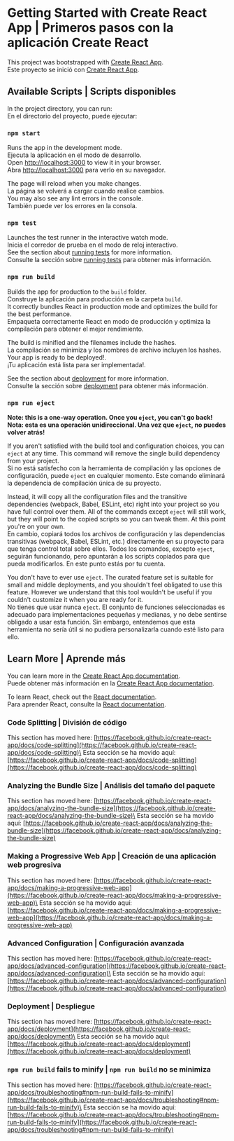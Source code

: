 # Getting Started with Create React App | Primeros pasos con la aplicación Create React

This project was bootstrapped with [Create React App](https://github.com/facebook/create-react-app).\
Este proyecto se inició con [Create React App](https://github.com/facebook/create-react-app).

## Available Scripts | Scripts disponibles

In the project directory, you can run:\
En el directorio del proyecto, puede ejecutar:

### `npm start`

Runs the app in the development mode.\
Ejecuta la aplicación en el modo de desarrollo.\
Open [http://localhost:3000](http://localhost:3000) to view it in your browser.\
Abra [http://localhost:3000](http://localhost:3000) para verlo en su navegador.

The page will reload when you make changes.\
La página se volverá a cargar cuando realice cambios.\
You may also see any lint errors in the console.\
También puede ver los errores en la consola.

### `npm test`

Launches the test runner in the interactive watch mode.\
Inicia el corredor de prueba en el modo de reloj interactivo.\
See the section about [running tests](https://facebook.github.io/create-react-app/docs/running-tests) for more information.\
Consulte la sección sobre [running tests](https://facebook.github.io/create-react-app/docs/running-tests) para obtener más información.

### `npm run build`

Builds the app for production to the `build` folder.\
Construye la aplicación para producción en la carpeta `build`.\
It correctly bundles React in production mode and optimizes the build for the best performance.\
Empaqueta correctamente React en modo de producción y optimiza la compilación para obtener el mejor rendimiento.

The build is minified and the filenames include the hashes.\
La compilación se minimiza y los nombres de archivo incluyen los hashes.\
Your app is ready to be deployed!.\
¡Tu aplicación está lista para ser implementada!.

See the section about [deployment](https://facebook.github.io/create-react-app/docs/deployment) for more information.\
Consulte la sección sobre [deployment](https://facebook.github.io/create-react-app/docs/deployment) para obtener más información.

### `npm run eject`

**Note: this is a one-way operation. Once you `eject`, you can't go back!**\
**Nota: esta es una operación unidireccional. Una vez que `eject`, no puedes volver atrás!**

If you aren't satisfied with the build tool and configuration choices, you can `eject` at any time. This command will remove the single build dependency from your project.\
Si no está satisfecho con la herramienta de compilación y las opciones de configuración, puede `eject` en cualquier momento. Este comando eliminará la dependencia de compilación única de su proyecto.

Instead, it will copy all the configuration files and the transitive dependencies (webpack, Babel, ESLint, etc) right into your project so you have full control over them. All of the commands except `eject` will still work, but they will point to the copied scripts so you can tweak them. At this point you're on your own.\
En cambio, copiará todos los archivos de configuración y las dependencias transitivas (webpack, Babel, ESLint, etc.) directamente en su proyecto para que tenga control total sobre ellos. Todos los comandos, excepto `eject`, seguirán funcionando, pero apuntarán a los scripts copiados para que pueda modificarlos. En este punto estás por tu cuenta.

You don't have to ever use `eject`. The curated feature set is suitable for small and middle deployments, and you shouldn't feel obligated to use this feature. However we understand that this tool wouldn't be useful if you couldn't customize it when you are ready for it.\
No tienes que usar nunca `eject`. El conjunto de funciones seleccionadas es adecuado para implementaciones pequeñas y medianas, y no debe sentirse obligado a usar esta función. Sin embargo, entendemos que esta herramienta no sería útil si no pudiera personalizarla cuando esté listo para ello.

## Learn More | Aprende más

You can learn more in the [Create React App documentation](https://facebook.github.io/create-react-app/docs/getting-started).\
Puede obtener más información en la [Create React App documentation](https://facebook.github.io/create-react-app/docs/getting-started).

To learn React, check out the [React documentation](https://reactjs.org/).\
Para aprender React, consulte la [React documentation](https://reactjs.org/).

### Code Splitting | División de código

This section has moved here: [https://facebook.github.io/create-react-app/docs/code-splitting](https://facebook.github.io/create-react-app/docs/code-splitting)\
Esta sección se ha movido aquí: [https://facebook.github.io/create-react-app/docs/code-splitting](https://facebook.github.io/create-react-app/docs/code-splitting)

### Analyzing the Bundle Size | Análisis del tamaño del paquete

This section has moved here: [https://facebook.github.io/create-react-app/docs/analyzing-the-bundle-size](https://facebook.github.io/create-react-app/docs/analyzing-the-bundle-size)\
Esta sección se ha movido aquí: [https://facebook.github.io/create-react-app/docs/analyzing-the-bundle-size](https://facebook.github.io/create-react-app/docs/analyzing-the-bundle-size)

### Making a Progressive Web App | Creación de una aplicación web progresiva

This section has moved here: [https://facebook.github.io/create-react-app/docs/making-a-progressive-web-app](https://facebook.github.io/create-react-app/docs/making-a-progressive-web-app)\
Esta sección se ha movido aquí: [https://facebook.github.io/create-react-app/docs/making-a-progressive-web-app](https://facebook.github.io/create-react-app/docs/making-a-progressive-web-app)

### Advanced Configuration | Configuración avanzada

This section has moved here: [https://facebook.github.io/create-react-app/docs/advanced-configuration](https://facebook.github.io/create-react-app/docs/advanced-configuration)\
Esta sección se ha movido aquí: [https://facebook.github.io/create-react-app/docs/advanced-configuration](https://facebook.github.io/create-react-app/docs/advanced-configuration)

### Deployment | Despliegue

This section has moved here: [https://facebook.github.io/create-react-app/docs/deployment](https://facebook.github.io/create-react-app/docs/deployment)\
Esta sección se ha movido aquí: [https://facebook.github.io/create-react-app/docs/deployment](https://facebook.github.io/create-react-app/docs/deployment)

### `npm run build` fails to minify | `npm run build` no se minimiza

This section has moved here: [https://facebook.github.io/create-react-app/docs/troubleshooting#npm-run-build-fails-to-minify](https://facebook.github.io/create-react-app/docs/troubleshooting#npm-run-build-fails-to-minify)\
Esta sección se ha movido aquí: [https://facebook.github.io/create-react-app/docs/troubleshooting#npm-run-build-fails-to-minify](https://facebook.github.io/create-react-app/docs/troubleshooting#npm-run-build-fails-to-minify)
